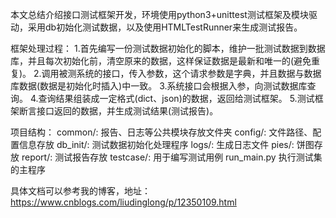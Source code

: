 本文总结介绍接口测试框架开发，环境使用python3+unittest测试框架及模块驱动，采用db初始化测试数据，以及使用HTMLTestRunner来生成测试报告。

框架处理过程：
1.首先编写一份测试数据初始化的脚本，维护一批测试数据到数据库，并且每次初始化前，清空原来的数据，这样保证数据是最新和唯一的(避免重复)。
2.调用被测系统的接口，传入参数，这个请求参数是字典，并且数据与数据库数据(数据是初始化时插入)中一致。
3.系统接口会根据入参，向测试数据库查询。
4.查询结果组装成一定格式(dict、json)的数据，返回给测试框架。
5.测试框架断言接口返回的数据，并生成测试结果(测试报告)。

项目结构：
common/: 报告、日志等公共模块存放文件夹
config/: 文件路径、配置信息存放
db_init/: 测试数据初始化处理程序
logs/: 生成日志文件
pies/: 饼图存放
report/: 测试报告存放
testcase/: 用于编写测试用例
run_main.py 执行测试集的主程序

具体文档可以参考我的博客，地址：https://www.cnblogs.com/liudinglong/p/12350109.html
